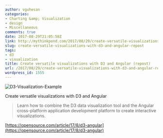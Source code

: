 ```yaml
---
author: vguhesan
categories:
- Charting &amp; Visualization
- design
- Miscellaneous
comments: true
date: 2017-08-29T21:05:58Z
link: http://mythinkpond.com/2017/08/29/create-versatile-visualizations-with-d3-and-angular-repost/
slug: create-versatile-visualizations-with-d3-and-angular-repost
tags:
- d3
- visualization
title: Create versatile visualizations with D3 and Angular (repost) 
url: /2017/08/29/create-versatile-visualizations-with-d3-and-angular-repost/
wordpress_id: 1555
---
```


![D3-Visualization-Example](/img/2017/08/d3-visualization-example.jpg)

Create versatile visualizations with D3 and Angular


<blockquote>Learn how to combine the D3 data visualization tool and the Angular cross-platform application development platform to create interactive visualizations.</blockquote>


[https://opensource.com/article/17/8/d3-angular](https://opensource.com/article/17/8/d3-angular)
